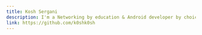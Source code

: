 ```yaml
---
title: Kosh Sergani
description: I'm a Networking by education & Android developer by choice.
link: https://github.com/k0shk0sh
---
```

